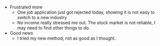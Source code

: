 - Frustrated more
	- One job application just got rejected today, showing it is not easy to switch to a new industry
	- No income really stressed me out. The stock market is not reliable, I may need to find other things to do.
- Good news
	- I tried my new method, not as good as I thought.